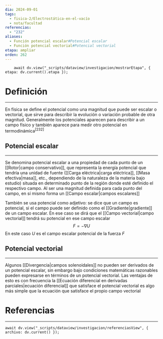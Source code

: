 ```yaml
---
dia: 2024-09-01
tags:
  - fisica-2/Electrostática-en-el-vacío
  - nota/facultad
referencias:
  - "232"
aliases:
  - Función potencial escalar#Potencial escalar
  - Función potencial vectorial#Potencial vectorial
etapa: ampliar
orden: 262
---
```

```dataviewjs
	await dv.view("_scripts/dataview/investigacion/mostrarEtapa", { etapa: dv.current().etapa });
```
# Definición
---
En física se define el potencial como una magnitud que puede ser escalar o vectorial, que sirve para describir la evolución o variación probable de otra magnitud. Generalmente los potenciales aparecen para describir a un campo físico y también aparece para medir otro potencial en termodinámica<sup><a href="#ref-232" style="color: inherit; text-decoration: none;">[232]</a></sup> 

## Potencial escalar
---
Se denomina potencial escalar a una propiedad de cada punto de un [[Rotor|campo conservativo]], que representa la energía potencial  que tendría una unidad de fuente ([[Carga eléctrica|carga eléctrica]], [[Masa efectiva|masa]], etc., dependiendo de la naturaleza de la materia bajo estudio) situada en determinado punto de la región donde esté definido el respectivo campo. Al ser una magnitud definida para cada punto del campo, en sí mismo forma un [[Campo escalar|campos escalares]] 

También se usa potencial como adjetivo: se dice que un campo es potencial, si el campo puede ser definido como el [[Gradiente|gradiente]] de un campo escalar. En ese caso se dirá que el [[Campo vectorial|campo vectorial]] tendrá su potencial en ese campo escalar $$ F = - \nabla U $$
En este caso $U$ es el campo escalar potencial de la fuerza $F$

## Potencial vectorial
---
Algunos [[Divergencia|campos solenoidales]] no pueden ser derivados de un potencial escalar, sin embargo bajo condiciones matemáticas razonables pueden expresarse en términos de un potencial vectorial. Las ventajas de esto es con frecuencia la [[Ecuación diferencial en derivadas parciales|ecuación diferencial]] que satisface el potencial vectorial es algo más simple que la ecuación que satisface el propio campo vectorial

# Referencias
---
```dataviewjs
await dv.view("_scripts/dataview/investigacion/referenciasView", { archivo: dv.current() });
```